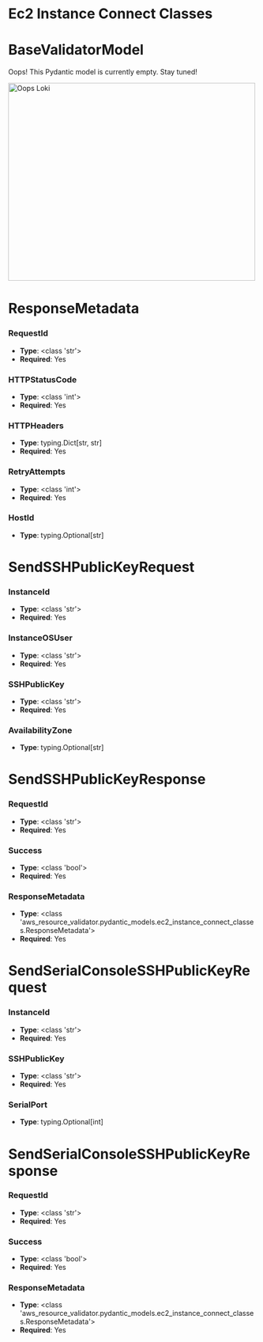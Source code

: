 # Ec2 Instance Connect Classes

# BaseValidatorModel

Oops! This Pydantic model is currently empty. Stay tuned!

<img src="/aws_resource_validator/images/oops_loki.png" width="500" height="400" title="Oops Loki">

# ResponseMetadata

### RequestId
- **Type**: <class 'str'>
- **Required**: Yes

### HTTPStatusCode
- **Type**: <class 'int'>
- **Required**: Yes

### HTTPHeaders
- **Type**: typing.Dict[str, str]
- **Required**: Yes

### RetryAttempts
- **Type**: <class 'int'>
- **Required**: Yes

### HostId
- **Type**: typing.Optional[str]


# SendSSHPublicKeyRequest

### InstanceId
- **Type**: <class 'str'>
- **Required**: Yes

### InstanceOSUser
- **Type**: <class 'str'>
- **Required**: Yes

### SSHPublicKey
- **Type**: <class 'str'>
- **Required**: Yes

### AvailabilityZone
- **Type**: typing.Optional[str]


# SendSSHPublicKeyResponse

### RequestId
- **Type**: <class 'str'>
- **Required**: Yes

### Success
- **Type**: <class 'bool'>
- **Required**: Yes

### ResponseMetadata
- **Type**: <class 'aws_resource_validator.pydantic_models.ec2_instance_connect_classes.ResponseMetadata'>
- **Required**: Yes


# SendSerialConsoleSSHPublicKeyRequest

### InstanceId
- **Type**: <class 'str'>
- **Required**: Yes

### SSHPublicKey
- **Type**: <class 'str'>
- **Required**: Yes

### SerialPort
- **Type**: typing.Optional[int]


# SendSerialConsoleSSHPublicKeyResponse

### RequestId
- **Type**: <class 'str'>
- **Required**: Yes

### Success
- **Type**: <class 'bool'>
- **Required**: Yes

### ResponseMetadata
- **Type**: <class 'aws_resource_validator.pydantic_models.ec2_instance_connect_classes.ResponseMetadata'>
- **Required**: Yes


